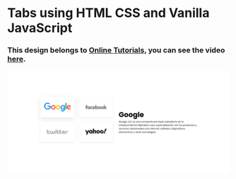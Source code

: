 # Tabs using HTML CSS and Vanilla JavaScript
### This design belongs to [Online Tutorials](https://www.youtube.com/@OnlineTutorialsYT), you can see the video [here](https://youtu.be/1e7dAyEDe3o).

![preview img](/preview.png)
